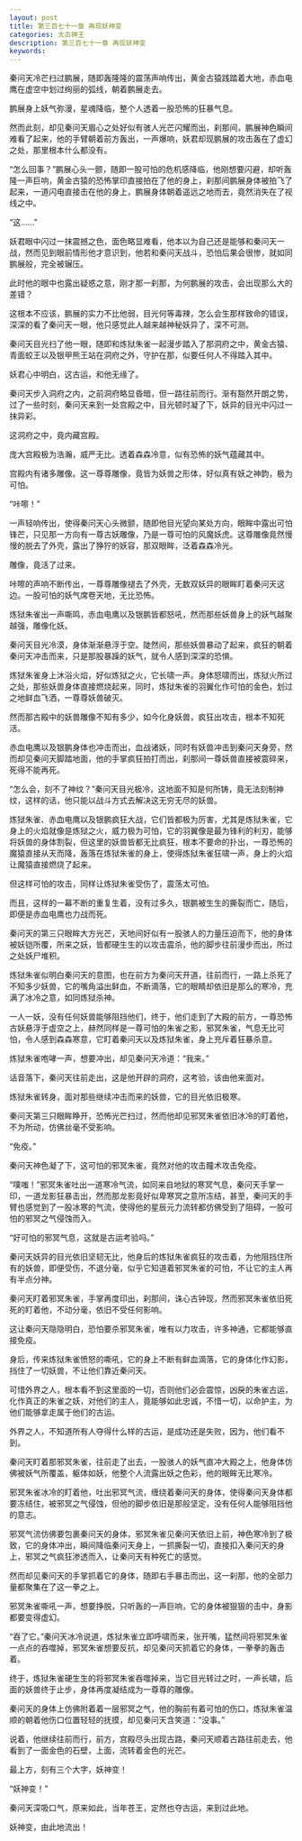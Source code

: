 ```yaml
---
layout: post
title: 第三百七十一章 再现妖神变
categories: 太古神王
description: 第三百七十一章 再现妖神变
keywords:
---
```


秦问天冷芒扫过鹏展，随即轰隆隆的震荡声响传出，黄金古猿践踏着大地，赤血电鹰在虚空中划过绚丽的弧线，朝着鹏展走去。

鹏展身上妖气弥漫，星魂降临，整个人透着一股恐怖的狂暴气息。

然而此刻，却见秦问天眉心之处好似有骇人光芒闪耀而出，刹那间，鹏展神色瞬间难看了起来，他的手臂朝着前方轰出，一声爆响，妖君却现鹏展的攻击轰在了虚幻之处，那里根本什么都没有。

“怎么回事？”鹏展心头一颤，随即一股可怕的危机感降临，他刚想要闪避，却听轰隆一声巨响，黄金古猿的恐怖掌印直接拍在了他的身上，刹那间鹏展身体被拍飞了起来，一道闪电直接击在他的身上，鹏展身体朝着遥远之地而去，竟然消失在了视线之中。

“这……”

妖君眼中闪过一抹震撼之色，面色略显难看，他本以为自己还是能够和秦问天一战，然而见到眼前情形他才意识到，他若和秦问天战斗，恐怕后果会很惨，就如同鹏展般，完全被辗压。

此时他的眼中也露出疑惑之意，刚才那一刹那，为何鹏展的攻击，会出现那么大的差错？

这根本不应该，鹏展的实力不比他弱，目光何等毒辣，怎么会生那样致命的错误，深深的看了秦问天一眼，他只感觉此人越来越神秘妖异了，深不可测。

秦问天目光扫了他一眼，随即和炼狱朱雀一起漫步踏入了那洞府之中，黄金古猿、青面蛟王以及银甲熊王站在洞府之外，守护在那，似要任何人不得踏入其中。

妖君心中明白，这古运，和他无缘了。

秦问天步入洞府之内，之前洞府略显昏暗，但一路往前而行。渐有豁然开朗之势，过了一些时刻，秦问天来到一处宫殿之中，目光顿时凝了下，妖异的目光中闪过一抹异彩。

这洞府之中，竟内藏宫殿。

庞大宫殿极为浩瀚，威严无比。透着森森冷意，似有恐怖的妖气蕴藏其中。

宫殿内有诸多雕像。这一尊尊雕像，竟皆为妖兽之形体，好似真有妖之神韵，极为可怕。

“咔嚓！”

一声轻响传出，使得秦问天心头微颤，随即他目光望向某处方向，眼眸中露出可怕锋芒，只见那一方向有一尊古妖雕像，乃是一尊可怕的风魔妖虎。这尊雕像竟然慢慢的脱去了外壳，露出了狰狞的妖容，那双眼眸，泛着森森冷光。

雕像，竟活了过来。

咔嚓的声响不断传出，一尊尊雕像褪去了外壳，无数双妖异的眼眸盯着秦问天这边。一股可怕的妖气席卷天地，无比恐怖。

炼狱朱雀出一声嘶鸣，赤血电鹰以及银鹏皆都怒吼，然而那些妖兽身上的妖气越聚越强，雕像化妖。

秦问天目光冷漠，身体渐渐悬浮于空。陡然间，那些妖兽暴动了起来，疯狂的朝着秦问天冲击而来，只是那股暴躁的妖气，就令人感到深深的恐惧。

炼狱朱雀身上沐浴火焰，好似炼狱之火，它长啸一声。身体怒啸而出，炼狱火所过之处，那些妖兽身体直接燃烧起来，同时，炼狱朱雀的羽翼化作可怕的金色，划过之地鲜血飞洒，一尊尊妖兽破灭。

然而那古殿中的妖兽雕像不知有多少，如今化身妖兽，疯狂出攻击，根本不知死活。

赤血电鹰以及银鹏身体也冲击而出，血战诸妖，同时有妖兽冲击到秦问天身旁，然而却见秦问天脚踏地面，他的手掌疯狂拍打而出，刹那间一尊妖兽直接被震碎来，死得不能再死。

“怎么会，刻不了神纹？”秦问天目光极冷，这地面不知是何所铸，竟无法刻制神纹，这样的话，他只能以战斗方式去解决这无穷无尽的妖兽。

炼狱朱雀、赤血电鹰以及银鹏疯狂大战，它们皆都极为厉害，尤其是炼狱朱雀，它身上的火焰就像是炼狱之火，威力极为可怕，它的羽翼像是最为锋利的利刃，能够将妖兽的身体割裂，但这里的妖兽皆都无比疯狂，根本不要命的扑出，一尊恐怖的魔猿直接从天而降，轰落在炼狱朱雀的身上，使得炼狱朱雀狂啸一声，身上的火焰让魔猿直接燃烧了起来。

但这样可怕的攻击，同样让炼狱朱雀受伤了，震荡太可怕。

而且，这样的一幕不断的重复生着，没有过多久，银鹏被生生的撕裂而亡，随后，即便是赤血电鹰也力战而死。

秦问天的第三只眼眸大方光芒，天地间好似有一股骇人的力量压迫而下，他的身体被妖铠所覆，所来之妖，皆都硬生生的以攻击震杀，他的脚步往前漫步而出，所过之处妖尸堆积。

炼狱朱雀似明白秦问天的意图，也在前方为秦问天开道，往前而行，一路上杀死了不知多少妖兽，它的嘴角溢出鲜血，不断滴落，它的眼睛却依旧是那么的寒冷，充满了冰冷之意，如同炼狱杀神。

一人一妖，没有任何妖兽能够阻挡他们，终于，他们走到了大殿的前方，一尊恐怖古妖悬浮于虚空之上，赫然同样是一尊可怕的朱雀之影，邪冥朱雀，气息无比可怕，令人感到森森寒意，它盯着秦问天以及炼狱朱雀，身上充斥着狂暴杀意。

炼狱朱雀咆哮一声，想要冲出，却见秦问天冷道：“我来。”

话音落下，秦问天往前走出，这是他开辟的洞府，这考验，该由他来面对。

炼狱朱雀转身，面对那些继续冲击而来的妖兽，它的目光依旧极寒。

秦问天第三只眼眸睁开，恐怖光芒扫过，然而他却见邪冥朱雀依旧冰冷的盯着他，不为所动，仿佛丝毫不受影响。

“免疫。”

秦问天神色凝了下，这可怕的邪冥朱雀，竟然对他的攻击瞳术攻击免疫。

“噗嗤！”邪冥朱雀吐出一道寒冷气流，如同来自地狱的寒冥气息，秦问天手掌一印，一道龙影狂暴击出，然而那龙影竟好似卑寒冥之意所冻结，甚至，秦问天的手臂也感觉到了一股冰寒的气流，使得他的星辰元力流转都仿佛受到了阻碍，一股可怕的邪冥之气侵蚀而入。

“好可怕的邪冥气息，这就是古运考验吗。”

秦问天妖异的目光依旧坚韧无比，他身后的炼狱朱雀疯狂的攻击着，为他阻挡住所有的妖兽，即便受伤，不退分毫，似乎它知道着邪冥朱雀的可怕，不让它的主人再有半点分神。

秦问天盯着邪冥朱雀，手掌再度印出，刹那间，诛心古钟现，然而邪冥朱雀依旧死死的盯着他，不动分毫，依旧不受任何影响。

这让秦问天隐隐明白，恐怕要杀邪冥朱雀，唯有以力攻击，许多神通，它都能够直接免疫。

身后，传来炼狱朱雀愤怒的嘶吼，它的身上不断有鲜血滴落，它的身体化作幻影，挡住了一切妖兽，不让他们靠近秦问天。

可惜外界之人，根本看不到这里面的一切，否则他们必会震惊，凶戾的朱雀古运，化作真正的朱雀之妖，对他们的主人，竟能够如此忠诚，不惜一切，以命护主，为他们能够拿走属于他们的古运。

外界之人，不知道所有人夺得什么样的古运，是成功还是失败，因为，他们看不到。

秦问天盯着那邪冥朱雀，往前走了出去，一股骇人的妖气直冲大殿之上，他身体仿佛被妖气所覆盖，躯体如妖，他整个人流露出妖之色彩，他的眼眸无比寒冷。

邪冥朱雀冰冷的盯着他，吐出邪冥气流，缠绕着秦问天的身体，使得秦问天身体都要冻结住，被邪冥之气侵蚀，但他的脚步依旧是那般坚定，没有任何人能够阻挡他的意志。

邪冥气流仿佛要包裹秦问天的身体，邪冥朱雀见秦问天依旧上前，神色寒冷到了极致，它的身体冲出，瞬间降临秦问天身上，一抓撕裂一切，直接扣入秦问天的身上，邪冥之气疯狂渗透而入，让秦问天有种死亡的感觉。

然而却见秦问天的手掌抓着它的身体，随即右手暴击而出，这一刹那，他的全部力量都聚集在了这一拳之上。

邪冥朱雀嘶吼一声，想要挣脱，只听轰的一声巨响，它的身体被狠狠的击中，身影都要变得虚幻。

“吞了它。”秦问天冰冷说道，炼狱朱雀立即呼啸而来，张开嘴，猛然间将邪冥朱雀一点点的吞噬掉，邪冥朱雀想要反抗，却见秦问天抓着它的身体，一拳拳的轰击着。

终于，炼狱朱雀硬生生的将邪冥朱雀吞噬掉来，当它目光转过之时，一声长啸，后面的妖兽终于止步，身体再度凝结成为一尊尊的雕像。

秦问天的身体上仿佛附着着一层邪冥之气，他的胸前有着可怕的伤口，炼狱朱雀温顺的朝着他伤口位置轻轻的抚摸，却见秦问天含笑道：“没事。”

说着，他继续往前而行，前方，宫殿尽头出现古路，秦问天顺着古路往前走去，他看到了一面金色的石壁，上面，流转着金色的光芒。

最上方，刻有三个大字，妖神变！

“妖神变！”

秦问天深吸口气，原来如此，当年苍王，定然也夺古运，来到过此地。

妖神变，由此地流出！
